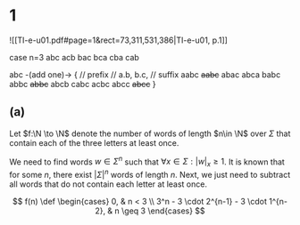 # 1
![[TI-e-u01.pdf#page=1&rect=73,311,531,386|TI-e-u01, p.1]]


case n=3
abc
acb
bac
bca
cba
cab

abc -(add one)-> {
// prefix
// a.b, b.c, 
// suffix
	aabc
	~~aabc~~
	abac
	abca
	babc
	abbc
	~~abbc~~
	abcb
	cabc
	acbc
	abcc
	~~abcc~~
}


## (a)
Let $f:\N \to \N$ denote the number of words of length $n\in \N$ over $\Sigma$ that contain each of the three letters at least once.

We need to find words $w\in \Sigma^n$ such that $\forall x \in \Sigma : |w|_x \geq 1$. It is known that for some $n$, there exist $|\Sigma|^n$ words of length $n$. Next, we just need to subtract all words that do not contain each letter at least once.

$$
f(n) \def \begin{cases}
0, & n < 3 \\
3^n - 3 \cdot 2^{n-1} - 3 \cdot 1^{n-2}, & n \geq 3
\end{cases}
$$

